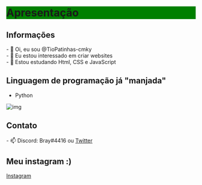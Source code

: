 <h1 style="background-color:green;">Apresentação</h1>
<h2>Informações</h2>
- 👋 Oi, eu sou @TioPatinhas-cmky<br>
- 👀 Eu estou interessado em criar websites<br>
- 🌱 Estou estudando Html, CSS e JavaScript<br>
<h2>Linguagem de programação já "manjada"</h2>
<ul><li>Python</li></ul>
<img src="https://th.bing.com/th/id/R.a441c68bc79b7f7d9369f5a0475ac88c?rik=gLmkEDIpwG8U7g&pid=ImgRaw&r=0" alt="img">
<h2>Contato</h2>
- 📫 Discord: Bray#4416 ou <a title="Twitter @cybbrayan" href="https://twitter.com/cybbrayan">Twitter</a>
<h2>Meu instagram :)</h2>
<a target="_blank" href="https://www.instagram.com/cybbrayan/" title="Instagram @cybbrayan">Instagram</a>
